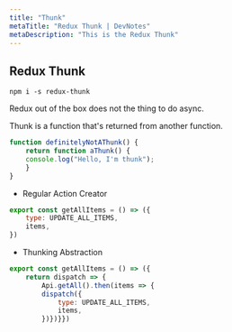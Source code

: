 ```yaml
---
title: "Thunk"
metaTitle: "Redux Thunk | DevNotes"
metaDescription: "This is the Redux Thunk"
---
```


## Redux Thunk
`npm i -s redux-thunk`

Redux out of the box does not the thing to do async.

Thunk is a function that's returned from another function.

```javascript
function definitelyNotAThunk() {
	return function aThunk() {
	console.log("Hello, I'm thunk");
	}
}
```
* Regular Action Creator
```javascript
export const getAllItems = () => ({
	type: UPDATE_ALL_ITEMS,
	items,
})
```
* Thunking Abstraction
```javascript
export const getAllItems = () => ({
	return dispatch => {
		Api.getAll().then(items => {
		dispatch({
			type: UPDATE_ALL_ITEMS,
			items,
		})})}})
```


